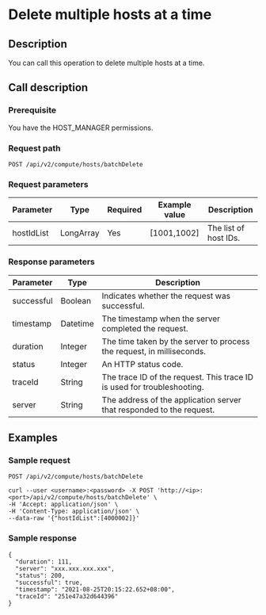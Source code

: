 Delete multiple hosts at a time 
====================================================



Description 
--------------------------------

You can call this operation to delete multiple hosts at a time.

Call description 
-------------------------------------

### Prerequisite 

You have the HOST_MANAGER permissions.

### Request path 

`POST /api/v2/compute/hosts/batchDelete`

### Request parameters 



| Parameter  |   Type    | Required | Example value |      Description      |
|------------|-----------|----------|---------------|-----------------------|
| hostIdList | LongArray | Yes      | \[1001,1002\] | The list of host IDs. |



### Response parameters 



| Parameter  |   Type   |                               Description                               |
|------------|----------|-------------------------------------------------------------------------|
| successful | Boolean  | Indicates whether the request was successful.                           |
| timestamp  | Datetime | The timestamp when the server completed the request.                    |
| duration   | Integer  | The time taken by the server to process the request, in milliseconds.   |
| status     | Integer  | An HTTP status code.                                                    |
| traceId    | String   | The trace ID of the request. This trace ID is used for troubleshooting. |
| server     | String   | The address of the application server that responded to the request.    |



Examples 
-----------------------------

### Sample request 

`POST /api/v2/compute/hosts/batchDelete`

```unknow
curl --user <username>:<password> -X POST 'http://<ip>:<port>/api/v2/compute/hosts/batchDelete' \
-H 'Accept: application/json' \
-H 'Content-Type: application/json' \
--data-raw '{"hostIdList":[4000002]}'
```



### Sample response 

```unknow
{
  "duration": 111,
  "server": "xxx.xxx.xxx.xxx",
  "status": 200,
  "successful": true,
  "timestamp": "2021-08-25T20:15:22.652+08:00",
  "traceId": "251e47a32d644396"
}
```


